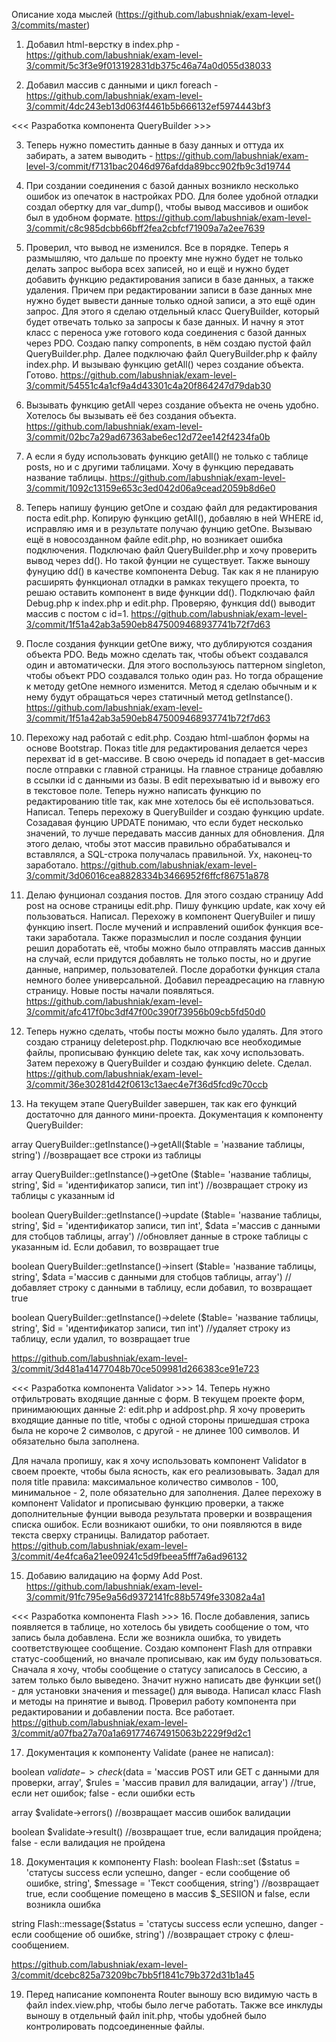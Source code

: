 Описание хода мыслей (https://github.com/labushniak/exam-level-3/commits/master)
1. Добавил html-верстку в index.php - https://github.com/labushniak/exam-level-3/commit/5c3f3e9f013192831db375c46a74a0d055d38033

2. Добавил массив с данными и цикл foreach - https://github.com/labushniak/exam-level-3/commit/4dc243eb13d063f4461b5b666132ef5974443bf3

<<< Разработка компонента QueryBuilder >>>

3. Теперь нужно поместить данные в базу данных и оттуда их забирать, а затем выводить - https://github.com/labushniak/exam-level-3/commit/f7131bac2046d976afdda89bcc902fb9c3d19744

4. При создании соединения с базой данных возникло несколько ошибок из опечаток в настройках PDO. Для более удобной отладки создал обертку для var_dump(), чтобы вывод массивов и ошибок был в удобном формате. https://github.com/labushniak/exam-level-3/commit/c8c985dcbb66bff2fea2cbfcf71909a7a2ee7639

5. Проверил, что вывод не изменился. Все в порядке. Теперь я размышляю, что дальше по проекту мне нужно будет не только делать запрос выбора всех записей, но и ещё и нужно будет добавить функцию редактирования записи в базе данных, а также удаления. Причем при редактировании записи в базе данных мне нужно будет вывести данные только одной записи, а это ещё один запрос. 
Для этого я сделаю отдельный класс QueryBuilder, который будет отвечать только за запросы к базе данных. И начну я этот класс с переноса уже готового кода соединения с базой данных через PDO.
Создаю папку components, в нём создаю пустой файл QueryBuilder.php.
Далее подключаю файл QueryBuilder.php к файлу index.php. И вызываю функцию getAll() через создание объекта. Готово. https://github.com/labushniak/exam-level-3/commit/54551c4a1cf9a4d43301c4a20f864247d79dab30

6. Вызывать функцию getAll через создание объекта не очень удобно. Хотелось бы вызывать её без создания объекта. https://github.com/labushniak/exam-level-3/commit/02bc7a29ad67363abe6ec12d72ee142f4234fa0b

7. А если я буду использовать функцию getAll() не только с таблице posts, но и с другими таблицами. Хочу в функцию передавать название таблицы.
https://github.com/labushniak/exam-level-3/commit/1092c13159e653c3ed042d06a9cead2059b8d6e0

8. Теперь напишу фунцию getOne и создаю файл для редактирования поста edit.php. Копирую функцию getAll(), добавляю в ней WHERE id, исправляю имя и в результате получаю фунцию getOne. Вызываю ещё в новосозданном файле edit.php, но возникает ошибка подключения. Подключаю файл QueryBuilder.php и хочу проверить вывод через dd(). Но такой фунции не существует. Также выношу фунуцию dd() в качестве компонента Debug. Так как я не планирую расширять функционал отладки в рамках текущего проекта, то решаю оставить компонент в виде функции dd().
Подключаю файл Debug.php к index.php и edit.php. Проверяю, функция dd() выводит массив с постом с id=1.
https://github.com/labushniak/exam-level-3/commit/1f51a42ab3a590eb8475009468937741b72f7d63

9. После создания функции getOne вижу, что дублируются создания объекта PDO. Ведь можно сделать так, чтобы объект создавался один и автоматически. Для этого воспользуюсь паттерном singleton, чтобы объект PDO создавался только один раз. Но тогда обращение к методу getOne немного изменится. Метод я сделаю обычным и к нему будут обращаться через статичный метод getInstance().
https://github.com/labushniak/exam-level-3/commit/1f51a42ab3a590eb8475009468937741b72f7d63

10. Перехожу над работай с edit.php. Создаю html-шаблон формы на основе Bootstrap. Показ title для редактирования делается через перехват id в get-массиве. В свою очередь id попадает в get-массив после отправки с главной страницы.
На главное странице добавляю в ссылки id с данными из базы. В edit перехыватыю id и вывожу его в текстовое поле.
Теперь нужно написать функцию по редактированию title так, как мне хотелось бы её использоваться. Написал. Теперь перехожу в QueryBuilder и создаю функцию update.
Созадавая фунцию UPDATE понимаю, что если будет несколько значений, то лучше передавать массив данных для обновления. Для этого делаю, чтобы этот массив правильно обрабатывался и вставлялся, а SQL-строка получалась правильной. Ух, наконец-то заработало.
https://github.com/labushniak/exam-level-3/commit/3d06016cea8828334b3466952f6ffcf86751a878

11. Делаю фунционал создания постов. Для этого создаю страницу Add post на основе страницы edit.php. Пишу функцию update, как хочу ей пользоваться. Написал.
Перехожу в компонент QueryBuiler и пишу функцию insert. После мучений и исправлений ошибок функция все-таки заработала. Также поразмыслил и после создания фунции решил доработать её, чтобы можно было отправлять массив данных на случай, если придутся добавлять не только посты, но и другие данные, например, пользователей. После доработки функция стала немного более универсальной. Добавил переадресацию на главную страницу. Новые посты начали появляться.
https://github.com/labushniak/exam-level-3/commit/afc417f0bc3df47f00c390f73956b09cb5fd50d0

12. Теперь нужно сделать, чтобы посты можно было удалять. Для этого создаю страницу deletepost.php. Подключаю все необходимые файлы, прописываю функцию delete так, как хочу использовать. Затем перехожу в QueryBuilder и создаю функцию delete. Сделал.
https://github.com/labushniak/exam-level-3/commit/36e30281d42f0613c13aec4e7f36d5fcd9c70ccb

13. На текущем этапе QueryBuilder завершен, так как его функций достаточно для данного мини-проекта.
Документация к компоненту QueryBuilder:

array QueryBuilder::getInstance()->getAll($table = 'название таблицы, string') //возвращает все строки из таблицы

array QueryBuilder::getInstance()->getOne ($table= 'название таблицы, string', $id = 'идентификатор записи, тип int') //возвращает строку из таблицы с указанным id

boolean QueryBuilder::getInstance()->update ($table= 'название таблицы, string', $id = 'идентификатор записи, тип int', $data ='массив с данными для стобцов таблицы, array') //обновляет данные в строке таблицы с указанным id. Если добавил, то возвращает true

boolean QueryBuilder::getInstance()->insert ($table= 'название таблицы, string', $data ='массив с данными для стобцов таблицы, array') //добавляет строку с данными в таблицу, если добавил, то возвращает true

boolean QueryBuilder::getInstance()->delete ($table= 'название таблицы, string', $id = 'идентификатор записи, тип int') //удаляет строку из таблицу, если удалил, то возвращает true

https://github.com/labushniak/exam-level-3/commit/3d481a41477048b70ce509981d266383ce91e723

<<< Разработка компонента Validator >>>
14. Теперь нужно отфильтровать входящие данные с форм. В текущем проекте форм, принимаюющих данные 2: edit.php и addpost.php. Я хочу проверить входящие данные по title, чтобы с одной стороны пришедшая строка была не короче 2 символов, с другой - не длинее 100 символов. И обязательно была заполнена.

Для начала пропишу, как я хочу использовать компонент Validator в своем проекте, чтобы была ясность, как его реализовывать.
Задал для поля title правила: максимальное количество символов - 100, минимальное - 2, поле обязательно для заполнения.
Далее перехожу в компонент Validator и прописываю функцию проверки, а также дополнительные фунции вывода результата проверки и возвращения списка ошибок.
Если возникают ошибки, то они появляются в виде текста сверху страницы.
Валидатор работает.
https://github.com/labushniak/exam-level-3/commit/4e4fca6a21ee09241c5d9fbeea5fff7a6ad96132

15. Добавию валидацию на форму Add Post.
https://github.com/labushniak/exam-level-3/commit/91fc795e9a56d9372141fc88b5749fe33082a4a1

<<< Разработка компонента Flash >>>
16. После добавления, запись появляется в таблице, но хотелось бы увидеть сообщение о том, что запись была добавлена. Если же возникла ошибка, то увидеть соответствующее сообщение.
Создаю компонент Flash для отправки статус-сообщений, но вначале прописываю, как им буду пользоваться. Сначала я хочу, чтобы сообщение о статусу записалось в Сессию, а затем только было выведено. Значит нужно написать две функции set() - для установки значения и message() для вывода.
Написал класс Flash и методы на принятие и вывод.
Проверил работу компонента при редактировании и добавлении поста. Все работает.
https://github.com/labushniak/exam-level-3/commit/a07fba27a70a1a691774674915063b2229f9d2c1

17. Документация к компоненту Validate (ранее не написал):

boolean $validate->check($data = 'массив POST или GET с данными для проверки, array', $rules = 'массив правил для валидации, array') //true, если нет ошибок; false - если ошибки есть

array $validate->errors() //возвращает массив ошибок валидации

boolean $validate->result() //возвращает true, если валидация пройдена; false - если валидация не пройдена

18. Документация к компоненту Flash:
boolean Flash::set ($status = 'статусы success если успешно, danger - если сообщение об ошибке, string', $message = 'Текст сообщения, string') //возвращает true, если сообщение помещено в массив $_SESIION и false, если возникла ошибка

string Flash::message($status = 'статусы success если успешно, danger - если сообщение об ошибке, string') //возвращает строку с флеш-сообщением.

https://github.com/labushniak/exam-level-3/commit/dcebc825a73209bc7bb5f1841c79b372d31b1a45

19. Перед написание компонента Router выношу всю видимую часть в файл index.view.php, чтобы было легче работать.
Также все инклуды выношу в отдельный файл init.php, чтобы удобней было контролировать подсоединенные файлы.